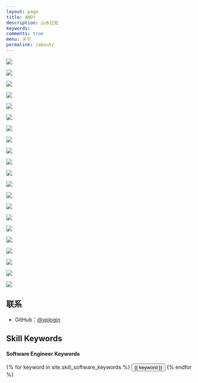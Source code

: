 ```yaml
---
layout: page
title: ANDY
description: 山水过处
keywords: 
comments: true
menu: 关于
permalink: /about/
---
```


![](/images/about/England-1.jpg)

![](/images/about/England-2.jpg)

![](/images/about/England-3.jpg)

![](/images/about/England-4.jpg)

![](/images/about/England-5.jpg)

![](/images/about/England-6.jpg)

![](/images/about/England-7.jpg)

![](/images/about/England-8.jpg)

![](/images/about/England-9.jpg)

![](/images/about/England-10.jpg)

![](/images/about/England-11.jpg)

![](/images/about/England-12.jpg)

![](/images/about/England-13.jpg)

![](/images/about/England-14.jpg)

![](/images/about/England-15.jpg)

![](/images/about/England-16.jpg)

![](/images/about/England-17.jpg)

![](/images/about/England-18.jpg)

![](/images/about/England-19.jpg)

![](/images/about/England-20.jpg)

![](/images/about/England-21.jpg)

## 联系

* GitHub：[@yplogin](https://github.com/yu3peng)

## Skill Keywords

#### Software Engineer Keywords
<div class="btn-inline">
    {% for keyword in site.skill_software_keywords %}
    <button class="btn btn-outline" type="button">{{ keyword }}</button>
    {% endfor %}
</div>
